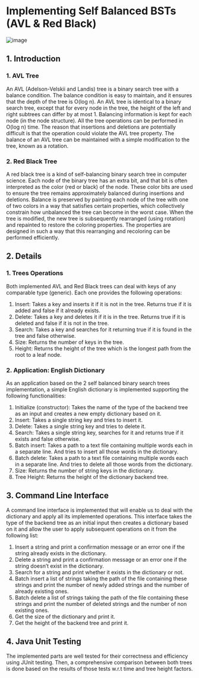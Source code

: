# Implementing Self Balanced BSTs (AVL & Red Black)
![image](https://user-images.githubusercontent.com/73313364/227050268-88c928c8-c2d1-4fc6-b3d9-36e82f17271c.png)

## 1. Introduction
### 1. AVL Tree

An AVL (Adelson-Velskii and Landis) tree is a binary search tree with a balance condition. The balance condition is easy to maintain, and it ensures that the depth of the tree is O(log n). An AVL tree is identical to a binary search tree, except that for every node in the tree, the height of the left and right subtrees can differ by at most 1. Balancing information is kept for each node (in the node structure). All the tree operations can be performed in O(log n) time. The reason that insertions and deletions are potentially difficult is that the operation could violate the AVL tree property. The balance of an AVL tree can be maintained with a simple modification to the tree, known as a rotation.

### 2. Red Black Tree

A red black tree is a kind of self-balancing binary search tree in computer science. Each node of the binary tree has an extra bit, and that bit is often interpreted as the color (red or black) of the node. These color bits are used to ensure the tree remains approximately balanced during insertions and deletions. Balance is preserved by painting each node of the tree with one of two colors in a way that satisfies certain properties, which collectively constrain how unbalanced the tree can become in the worst case. When the tree is modified, the new tree is subsequently rearranged (using rotation) and repainted to restore the coloring properties. The properties are designed in such a way that this rearranging and recoloring can be performed efficiently.

## 2. Details
### 1. Trees Operations

Both implemented AVL and Red Black trees can deal with keys of any comparable type (generic). Each one provides the following operations:
1. Insert: Takes a key and inserts it if it is not in the tree. Returns true if it is added and false if it already exists.
2. Delete: Takes a key and deletes it if it is in the tree. Returns true if it is deleted and false if it is not in the tree.
3. Search: Takes a key and searches for it returning true if it is found in the tree and false otherwise.
4. Size: Returns the number of keys in the tree.
5. Height: Returns the height of the tree which is the longest path from the root to a leaf node.

### 2. Application: English Dictionary
As an application based on the 2 self balanced binary search trees implementation, a simple English dictionary is implemented supporting the following functionalities:
1. Initialize (constructor): Takes the name of the type of the backend tree as an input and creates a new empty dictionary based on it. 
2. Insert: Takes a single string key and tries to insert it.
3. Delete: Takes a single string key and tries to delete it.
4. Search: Takes a single string key, searches for it and returns true if it exists and false otherwise.
5. Batch insert: Takes a path to a text file containing multiple words each in a separate line. And tries to insert all those words in the dictionary.
6. Batch delete: Takes a path to a text file containing multiple words each in a separate line. And tries to delete all those words from the dictionary.
7. Size: Returns the number of string keys in the dictionary.
8. Tree Height: Returns the height of the dictionary backend tree.

## 3. Command Line Interface
A command line interface is implemented that will enable us to deal with the dictionary and apply all its implemented operations. This interface takes the type of the backend tree as an initial input then creates a dictionary based on it and allow the user to apply subsequent operations on it from the following list:
1. Insert a string and print a confirmation message or an error one if the string already exists in the dictionary.
2. Delete a string and print a confirmation message or an error one if the string doesn’t exist in the dictionary.
3. Search for a string and print whether it exists in the dictionary or not.
4. Batch insert a list of strings taking the path of the file containing these strings and print the number of newly added strings and the number of already existing ones.
5. Batch delete a list of strings taking the path of the file containing these strings and print the number of deleted strings and the number of non existing ones.
6. Get the size of the dictionary and print it.
7. Get the height of the backend tree and print it.

## 4. Java Unit Testing
The implemented parts are well tested for their correctness and efficiency using  JUnit testing. Then, a comprehensive comparison between both trees is done based on the results of those tests w.r.t time and tree height factors.
